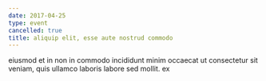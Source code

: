 ```yaml
---
date: 2017-04-25
type: event
cancelled: true
title: aliquip elit, esse aute nostrud commodo
---
```

eiusmod et in non in commodo incididunt minim occaecat ut consectetur sit veniam, quis ullamco laboris labore sed mollit. ex
